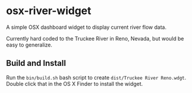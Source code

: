 # osx-river-widget
A simple OSX dashboard widget to display current river flow data.

Currently hard coded to the Truckee River in Reno, Nevada, but would be easy to generalize.

## Build and Install

Run the `bin/build.sh` bash script to create `dist/Truckee River Reno.wdgt`. 
Double click that in the OS X Finder to install the widget.

